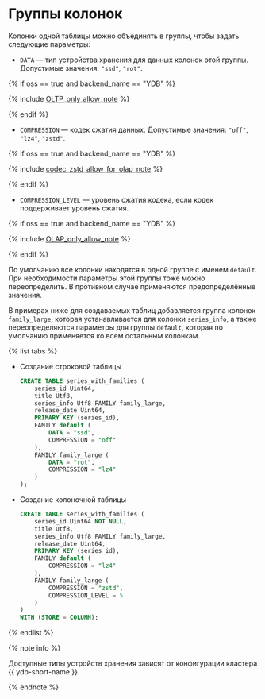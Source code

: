 # Группы колонок

Колонки одной таблицы можно объединять в группы, чтобы задать следующие параметры:

* `DATA` — тип устройства хранения для данных колонок этой группы. Допустимые значения: `"ssd"`, `"rot"`.

{% if oss == true and backend_name == "YDB" %}

{% include [OLTP_only_allow_note](../../../../_includes/only_allow_for_oltp_note.md) %}

{% endif %}

* `COMPRESSION` — кодек сжатия данных. Допустимые значения: `"off"`, `"lz4"`, `"zstd"`.

{% if oss == true and backend_name == "YDB" %}

{% include [codec_zstd_allow_for_olap_note](../../../../_includes/codec_zstd_allow_for_olap_note.md) %}

{% endif %}

* `COMPRESSION_LEVEL` — уровень сжатия кодека, если кодек поддерживает уровень сжатия.

{% if oss == true and backend_name == "YDB" %}

{% include [OLAP_only_allow_note](../../../../_includes/only_allow_for_olap_note.md) %}

{% endif %}

По умолчанию все колонки находятся в одной группе с именем `default`. При необходимости параметры этой группы тоже можно переопределить. В противном случае применяются предопределённые значения.

В примерах ниже для создаваемых таблиц добавляется группа колонок `family_large`, которая устанавливается для колонки `series_info`, а также переопределяются параметры для группы `default`, которая по умолчанию применяется ко всем остальным колонкам.


{% list tabs %}

- Создание строковой таблицы

    ```sql
    CREATE TABLE series_with_families (
        series_id Uint64,
        title Utf8,
        series_info Utf8 FAMILY family_large,
        release_date Uint64,
        PRIMARY KEY (series_id),
        FAMILY default (
            DATA = "ssd",
            COMPRESSION = "off"
        ),
        FAMILY family_large (
            DATA = "rot",
            COMPRESSION = "lz4"
        )
    );
    ```

- Создание колоночной таблицы

    ```sql
    CREATE TABLE series_with_families (
        series_id Uint64 NOT NULL,
        title Utf8,
        series_info Utf8 FAMILY family_large,
        release_date Uint64,
        PRIMARY KEY (series_id),
        FAMILY default (
            COMPRESSION = "lz4"
        ),
        FAMILY family_large (
            COMPRESSION = "zstd",
            COMPRESSION_LEVEL = 5
        )
    ) 
    WITH (STORE = COLUMN);
    ```

{% endlist %}

{% note info %}

Доступные типы устройств хранения зависят от конфигурации кластера {{ ydb-short-name }}.

{% endnote %}